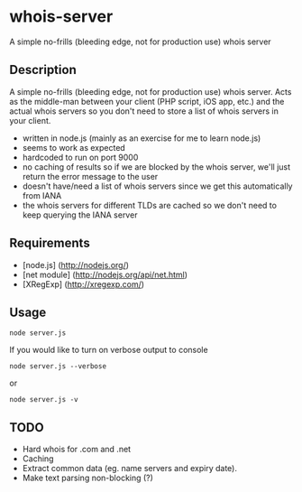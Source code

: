 whois-server
============

A simple no-frills (bleeding edge, not for production use) whois server

Description
-----------

A simple no-frills (bleeding edge, not for production use) whois server. Acts as the middle-man between your client (PHP script, iOS app, etc.) and the actual whois servers so you don't need to store a list of whois servers in your client.

* written in node.js (mainly as an exercise for me to learn node.js)
* seems to work as expected
* hardcoded to run on port 9000
* no caching of results so if we are blocked by the whois server, we'll just return the error message to the user
* doesn't have/need a list of whois servers since we get this automatically from IANA
* the whois servers for different TLDs are cached so we don't need to keep querying the IANA server

Requirements
------------
* [node.js] (http://nodejs.org/)
* [net module] (http://nodejs.org/api/net.html)
* [XRegExp] (http://xregexp.com/)

Usage
-----
    node server.js

If you would like to turn on verbose output to console

    node server.js --verbose
or

    node server.js -v

TODO
----
* Hard whois for .com and .net
* Caching
* Extract common data (eg. name servers and expiry date).
* Make text parsing non-blocking (?)
